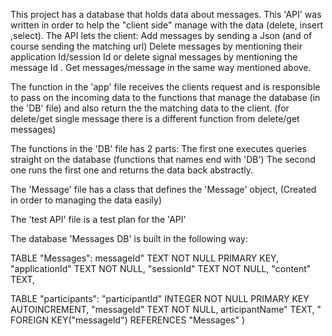 This project has a database that holds data about messages. 
This 'API' was written in order to help the "client side" manage with  the data (delete, insert ,select).
The API lets the client:
 Add messages by sending a Json (and of course sending the matching url) 
 Delete messages by mentioning their application Id/session Id or delete signal messages by mentioning the message Id .
Get messages/message in the same way mentioned above.

The function in the 'app' file receives the clients request and is responsible to pass on the incoming data to the functions that manage the database (in the 'DB' file) and also return the the matching data to the client. 
(for delete/get single message there is a different function from delete/get messages)



The functions in the 'DB' file has 2 parts: 
The first one executes queries straight on the database (functions that names end with 'DB') 
The second one runs the first one and returns the data back abstractly.

The 'Message' file has a class that defines the 'Message' object, (Created in order to managing the data easily)


The 'test API' file is a test plan for the 'API'


The database 'Messages DB' is built in the following way:


TABLE "Messages":
messageId" TEXT NOT NULL PRIMARY KEY, "applicationId" TEXT NOT NULL, "sessionId" TEXT NOT NULL, "content" TEXT,


TABLE "participants":
"participantId" INTEGER NOT NULL PRIMARY KEY AUTOINCREMENT, "messageId" TEXT NOT NULL, articipantName" TEXT, " FOREIGN KEY("messageId") REFERENCES "Messages" )
